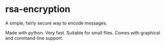 # rsa-encryption
A simple, fairly secure way to encode messages.

Made with python. Very fast. Suitable for small files. Comes with graphical and command-line support.
